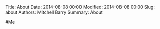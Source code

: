 Title: About
Date: 2014-08-08 00:00
Modified: 2014-08-08 00:00
Slug: about
Authors: Mitchell Barry
Summary: About

#Me
